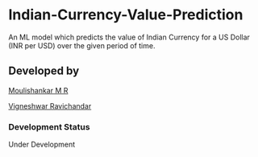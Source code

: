 # Indian-Currency-Value-Prediction

An ML model which predicts the value of Indian Currency for a US Dollar (INR per USD) over the given period of time.

## Developed by

[Moulishankar M R](https://github.com/Moulishankar10)

[Vigneshwar Ravichandar](https://github.com/ToastCoder)

### Development Status

Under Development 

